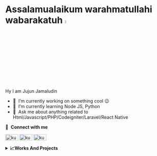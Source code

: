 # Assalamualaikum warahmatullahi wabarakatuh <a href="https://www.gautamkrishnar.com/"><img src="https://media.giphy.com/media/hvRJCLFzcasrR4ia7z/giphy.gif" width="5%"></a> 
Hy I am Jujun Jamaludin
- 🔭 &nbsp;I’m currently working on something cool :wink:
- 🌱 &nbsp;I’m currently learning Node JS, Python
- 💬 &nbsp;Ask me about anything related to Html/Javascript/PHP/Codeigniter/Laravel/React Native

🔗 &nbsp;**Connect with me**
<p align="left">
<a href="https://www.youtube.com/c/ofkumpul4semut/" target="blank"><img align="center" src="https://raw.githubusercontent.com/rahuldkjain/github-profile-readme-generator/master/src/images/icons/Social/youtube.svg" alt="kumpul4semut" height="20" width="40" /></a>
<a href="https://fb.me/jujunjamaludin01" target="blank"><img align="center" src="https://raw.githubusercontent.com/rahuldkjain/github-profile-readme-generator/master/src/images/icons/Social/facebook.svg" alt="kumpul4semut" height="20" width="40" /></a>
<a href="https://api.whatsapp.com/send?phone=6285349448726" target="blank"><img align="center" src="https://raw.githubusercontent.com/rahuldkjain/github-profile-readme-generator/master/src/images/icons/Social/whatsapp.svg" alt="kumpul4semut" height="20" width="40" /></a>

<details>
  <summary><b>📈Works And Projects</b></summary>
  <br/>
  - sept 2021 - now ~ <a href="https://kurmamedia.com">Programmer At Kurmamedia Technology</a>
  <br/>
  - apr 2021 - june 2021 ~ Programmer At Biomedia</a>
  <br/>
  - sept 2019 - now ~ <a href="https://jnpulsa.com">JNpulsa</a>
  <br/>
  - june 2016 - now ~ <a href="https://www.youtube.com/c/ofkumpul4semut/">YT Content Creator</a>
  </a>
</details>
